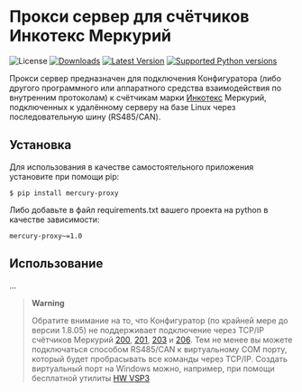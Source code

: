 # Прокси сервер для счётчиков Инкотекс Меркурий

![License](https://img.shields.io/badge/License-BSD%203--Clause-green)
[![Downloads](https://img.shields.io/pypi/dm/mercury-proxy.svg?color=orange)](https://pypi.python.org/pypi/mercury-proxy)
[![Latest Version](https://img.shields.io/pypi/v/mercury-proxy.svg)](https://pypi.python.org/pypi/mercury-proxy)
[![Supported Python versions](https://img.shields.io/pypi/pyversions/mercury-proxy.svg)](https://pypi.python.org/pypi/mercury-proxy)

Прокси сервер предназначен для подключения Конфигуратора (либо другого программного
или аппаратного средства взаимодействия по внутренним протоколам) к счётчикам марки
[Инкотекс](https://www.incotexcom.ru/) Меркурий, подключенных к удалённому серверу
на базе Linux через последовательную шину (RS485/CAN).

## Установка

Для использования в качестве самостоятельного приложения установите при помощи pip:

```shell
$ pip install mercury-proxy
```

Либо добавьте в файл requirements.txt вашего проекта на python в качестве зависимости:

```
mercury-proxy~=1.0
```

## Использование

...

> **Warning**
> 
> Обратите внимание на то, что Конфигуратор (по крайней мере до версии 1.8.05) не поддерживает
> подключение через TCP/IP счётчиков Меркурий [200](https://www.incotexcom.ru/catalogue/200),
> [201](https://www.incotexcom.ru/catalogue/201-8), [203](https://www.incotexcom.ru/catalogue/203-2t)
> и [206](https://www.incotexcom.ru/catalogue/206). Тем не менее вы можете подключаться способом
> RS485/CAN к виртуальному COM порту, который будет пробрасывать все команды через TCP/IP.
> Создать виртуальный порт на Windows можно, например, при помощи бесплатной утилиты
> [HW&nbsp;VSP3](https://www.hw-group.com/software/hw-vsp3-virtual-serial-port)
